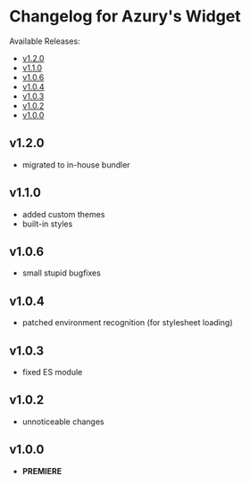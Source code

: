 # Changelog for Azury's Widget

Available Releases:

- [v1.2.0](#v120)
- [v1.1.0](#v110)
- [v1.0.6](#v106)
- [v1.0.4](#v104)
- [v1.0.3](#v103)
- [v1.0.2](#v102)
- [v1.0.0](#v100)

## v1.2.0

- migrated to in-house bundler

## v1.1.0

- added custom themes
- built-in styles

## v1.0.6

- small stupid bugfixes

## v1.0.4

- patched environment recognition (for stylesheet loading)

## v1.0.3

- fixed ES module

## v1.0.2

- unnoticeable changes

## v1.0.0

- **PREMIERE**